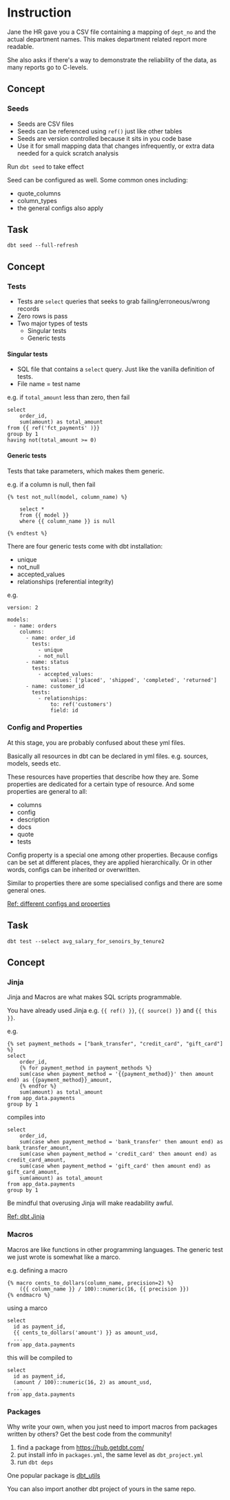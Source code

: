 # Instruction

Jane the HR gave you a CSV file containing a mapping of `dept_no` and the actual department names. This makes department related report more readable.

She also asks if there's a way to demonstrate the reliability of the data, as many reports go to C-levels.

## Concept
### Seeds

- Seeds are CSV files
- Seeds can be referenced using `ref()` just like other tables
- Seeds are version controlled because it sits in you code base
- Use it for small mapping data that changes infrequently, or extra data needed for a quick scratch analysis

Run `dbt seed` to take effect

Seed can be configured as well. Some common ones including:
- quote_columns
- column_types
- the general configs also apply

## Task
`dbt seed --full-refresh`

## Concept
### Tests
- Tests are `select` queries that seeks to grab failing/erroneous/wrong records
- Zero rows is pass
- Two major types of tests
  - Singular tests
  - Generic tests

#### Singular tests
- SQL file that contains a `select` query. Just like the vanilla definition of tests.
- File name = test name

e.g. if `total_amount` less than zero, then fail
```
select
    order_id,
    sum(amount) as total_amount
from {{ ref('fct_payments' )}}
group by 1
having not(total_amount >= 0)
```
#### Generic tests
Tests that take parameters, which makes them generic.

e.g. if a column is null, then fail
```
{% test not_null(model, column_name) %}

    select *
    from {{ model }}
    where {{ column_name }} is null

{% endtest %}
```
There are four generic tests come with dbt installation:
- unique
- not_null
- accepted_values
- relationships (referential integrity)

e.g.
```
version: 2

models:
  - name: orders
    columns:
      - name: order_id
        tests:
          - unique
          - not_null
      - name: status
        tests:
          - accepted_values:
              values: ['placed', 'shipped', 'completed', 'returned']
      - name: customer_id
        tests:
          - relationships:
              to: ref('customers')
              field: id
```

### Config and Properties
At this stage, you are probably confused about these yml files.

Basically all resources in dbt can be declared in yml files. e.g. sources, models, seeds etc.

These resources have properties that describe how they are. Some properties are dedicated for a certain type of resource.
And some properties are general to all:
- columns
- config
- description
- docs
- quote
- tests

Config property is a special one among other properties. Because configs can be set at different places, they are applied hierarchically. Or in other words, configs can be inherited or overwritten.

Similar to properties there are some specialised configs and there are some general ones.

[Ref: different configs and properties](https://docs.getdbt.com/reference/configs-and-properties)

## Task
`dbt test --select avg_salary_for_senoirs_by_tenure2`

## Concept
### Jinja

Jinja and Macros are what makes SQL scripts programmable.

You have already used Jinja e.g. `{{ ref() }}`, `{{ source() }}` and `{{ this }}`.

e.g.
```
{% set payment_methods = ["bank_transfer", "credit_card", "gift_card"] %}
select
    order_id,
    {% for payment_method in payment_methods %}
    sum(case when payment_method = '{{payment_method}}' then amount end) as {{payment_method}}_amount,
    {% endfor %}
    sum(amount) as total_amount
from app_data.payments
group by 1
```
compiles into

```
select
    order_id,
    sum(case when payment_method = 'bank_transfer' then amount end) as bank_transfer_amount,
    sum(case when payment_method = 'credit_card' then amount end) as credit_card_amount,
    sum(case when payment_method = 'gift_card' then amount end) as gift_card_amount,
    sum(amount) as total_amount
from app_data.payments
group by 1
```
Be mindful that overusing Jinja will make readability awful.

[Ref: dbt Jinja](https://docs.getdbt.com/reference/dbt-jinja-functions)

### Macros
Macros are like functions in other programming languages. The generic test we just wrote is somewhat like a marco.

e.g.
defining a macro
```
{% macro cents_to_dollars(column_name, precision=2) %}
    ({{ column_name }} / 100)::numeric(16, {{ precision }})
{% endmacro %}
```
using a marco
```
select
  id as payment_id,
  {{ cents_to_dollars('amount') }} as amount_usd,
  ...
from app_data.payments

```
this will be compiled to
```
select
  id as payment_id,
  (amount / 100)::numeric(16, 2) as amount_usd,
  ...
from app_data.payments
```

### Packages

Why write your own, when you just need to import macros from packages written by others?
Get the best code from the community!

1. find a package from https://hub.getdbt.com/
2. put install info in `packages.yml`, the same level as `dbt_project.yml`
3. run `dbt deps`

One popular package is [dbt_utils](https://hub.getdbt.com/dbt-labs/dbt_utils/latest/)

You can also import another dbt project of yours in the same repo.
